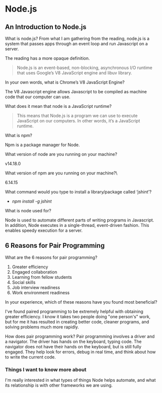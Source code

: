 # Node.js

## An Introduction to Node.js

What is node.js?
From what I am gathering from the reading, node.js is a system that passes apps through an event loop and run Javascript on a server.

The reading has a more opaque definition.
> Node.js is an event-based, non-blocking, asynchronous I/O runtime that uses Google’s V8 JavaScript engine and libuv library.

In your own words, what is Chrome’s V8 JavaScript Engine?

The V8 Javascript engine allows Javascript to be compiled as machine code that our computer can use.

What does it mean that node is a JavaScript runtime?

> This means that Node.js is a program we can use to execute JavaScript on our computers. In other words, it’s a JavaScript runtime.

What is npm?

Npm is a package manager for Node.

What version of node are you running on your machine?

v14.18.0

What version of npm are you running on your machine?\

6.14.15

What command would you type to install a library/package called ‘jshint’?

- *npm install -g jshint*

What is node used for?

Node is used to automate different parts of writing programs in Javascript. In addition, Node executes in a single-thread, event-driven fashion. This enables speedy execution for a server.

## 6 Reasons for Pair Programming

What are the 6 reasons for pair programming?

1. Greater efficiency
2. Engaged collaboration
3. Learning from fellow students
4. Social skills
5. Job interview readiness
6. Work environment readiness

In your experience, which of these reasons have you found most beneficial?

I've found paired programming to be extremely helpful with obtaining greater efficiency. I know it takes two people doing "one person's" work, but for me it has resulted in creating better code, cleaner programs, and solving problems much more rapidly.

How does pair programming work?
Pair programming involves a driver and a navigator. The driver has hands on the keyboard, typing code. The navigator does not have their hands on the keyboard, but is still fully engaged. They help look for errors, debug in real time, and think about how to write the current code.

### Things I want to know more about

I'm really interested in what types of things Node helps automate, and what its relationship is with other frameworks we are using.